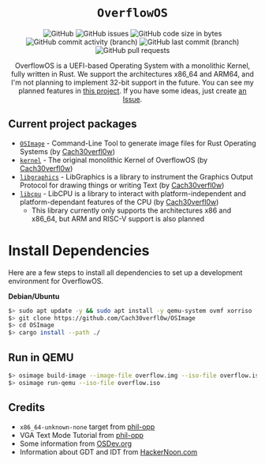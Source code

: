 <div align = "center">

# `OverflowOS`
![GitHub](https://img.shields.io/github/license/Cach30verfl0w/OverflowOS) ![GitHub issues](https://img.shields.io/github/issues/Cach30verfl0w/OverflowOS) ![GitHub code size in bytes](https://img.shields.io/github/languages/code-size/Cach30verfl0w/OverflowOS) ![GitHub commit activity (branch)](https://img.shields.io/github/commit-activity/y/Cach30verfl0w/OverflowOS) ![GitHub last commit (branch)](https://img.shields.io/github/last-commit/Cach30verfl0w/OverflowOS/main)
![GitHub pull requests](https://img.shields.io/github/issues-pr/Cach30verfl0w/OverflowOS)

OverflowOS is a UEFI-based Operating System with a monolithic Kernel, fully written in Rust. We support the architectures x86_64 and ARM64, and I'm not planning to implement 32-bit support in the future. You can see my planned features in [this project](https://github.com/users/Cach30verfl0w/projects/5). If you have some ideas, just create [an Issue](https://github.com/Cach30verfl0w/OverflowOS/issues/new).

</div>

## Current project packages
- [`OSImage`](https://github.com/Cach30verfl0w/OSImage) -  Command-Line Tool to generate image files for Rust Operating Systems (by [Cach30verfl0w](https://github.com/Cach30verfl0w))
- [`kernel`](https://github.com/Cach30verfl0w/OverflowOS/tree/main/crates/kernel) - The original monolithic Kernel of OverflowOS (by [Cach30verfl0w](https://github.com/Cach30verfl0w))
- [`libgraphics`](https://github.com/Cach30verfl0w/OverflowOS/tree/main/crates/libgraphics) - LibGraphics is a library to instrument the Graphics Output Protocol for drawing things or writing Text (by [Cach30verfl0w](https://github.com/Cach30verfl0w))
- [`libcpu`](https://github.com/Cach30verfl0w/libcpu) - LibCPU is a library to interact with platform-independent and platform-dependant features of the CPU (by [Cach30verfl0w](https://github.com/Cach30verfl0w))
    - This library currently only supports the architectures x86 and x86_64, but ARM and RISC-V support is also planned
# Install Dependencies
Here are a few steps to install all dependencies to set up a development environment for OverflowOS.

**Debian/Ubuntu**
```bash
$> sudo apt update -y && sudo apt install -y qemu-system ovmf xorriso
$> git clone https://github.com/Cach30verfl0w/OSImage
$> cd OSImage
$> cargo install --path ./
```

## Run in QEMU
```bash
$> osimage build-image --image-file overflow.img --iso-file overflow.iso
$> osimage run-qemu --iso-file overflow.iso
```

## Credits
- `x86_64-unknown-none` target from [phil-opp](https://os.phil-opp.com/minimal-rust-kernel/#target-specification)
- VGA Text Mode Tutorial from [phil-opp](https://os.phil-opp.com/vga-text-mode/)
- Some information from [OSDev.org](https://wiki.osdev.org)
- Information about GDT and IDT from [HackerNoon.com](https://hackernoon.com)
